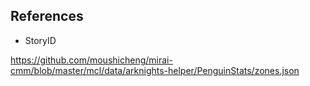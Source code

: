 




## References

- StoryID

https://github.com/moushicheng/mirai-cmm/blob/master/mcl/data/arknights-helper/PenguinStats/zones.json

